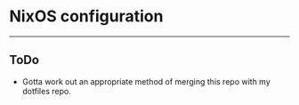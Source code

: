 # NixOS configuration
---
## ToDo
- Gotta work out an appropriate method of merging this repo with my dotfiles repo.

